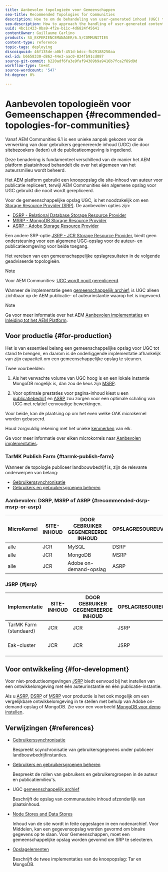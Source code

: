 ```yaml
---
title: Aanbevolen topologieën voor Gemeenschappen
seo-title: Recommended Topologies for Communities
description: Hoe te om de behandeling van user-generated inhoud (UGC) te benaderen
seo-description: How to approach the handling of user-generated content (UGC)
uuid: 4bc1c423-0ba9-4f2e-b11c-4d6824f45641
contentOwner: Guillaume Carlino
products: SG_EXPERIENCEMANAGER/6.5/COMMUNITIES
content-type: reference
topic-tags: deploying
discoiquuid: 46f135de-a0bf-451d-bdcc-fb29188250aa
exl-id: b6658330-d862-44e3-aac0-824fb91cd087
source-git-commit: b220adf6fa3e9faf94389b9a9416b7fca2f89d9d
workflow-type: tm+mt
source-wordcount: '547'
ht-degree: 0%

---
```


# Aanbevolen topologieën voor Gemeenschappen {#recommended-topologies-for-communities}

Vanaf AEM Communities 6.1 is een unieke aanpak gekozen voor de verwerking van door gebruikers gegenereerde inhoud (UGC) die door sitebezoekers (leden) uit de publicatieomgeving is ingediend.

Deze benadering is fundamenteel verschillend van de manier het AEM platform plaatsinhoud behandelt die over het algemeen van het auteursmilieu wordt beheerd.

Het AEM platform gebruikt een knoopopslag die site-inhoud van auteur voor publicatie repliceert, terwijl AEM Communities één algemene opslag voor UGC gebruikt die nooit wordt gerepliceerd.

Voor de gemeenschappelijke opslag UGC, is het noodzakelijk om een [Storage Resource Provider (SRP)](working-with-srp.md). De aanbevolen opties zijn:

* [DSRP - Relational Database Storage Resource Provider](dsrp.md)
* [MSRP - MongoDB Storage Resource Provider](msrp.md)
* [ASRP - Adobe Storage Resource Provider](asrp.md)

Een andere SRP-optie [JSRP - JCR Storage Resource Provider](jsrp.md), biedt geen ondersteuning voor een algemene UGC-opslag voor de auteur- en publicatieomgeving voor beide toegang.

Het vereisen van een gemeenschappelijke opslagresultaten in de volgende geadviseerde topologieën.

>[!NOTE]
>
>Voor AEM Communities: [UGC wordt nooit gerepliceerd](working-with-srp.md#ugc-never-replicated).
>
>Wanneer de implementatie geen [gemeenschappelijk archief](working-with-srp.md), is UGC alleen zichtbaar op de AEM publicatie- of auteurinstantie waarop het is ingevoerd.

>[!NOTE]
>
>Ga voor meer informatie over het AEM [Aanbevolen implementaties](../../help/sites-deploying/recommended-deploys.md) en [Inleiding tot het AEM Platform](../../help/sites-deploying/data-store-config.md).

## Voor productie {#for-production}

Het is van essentieel belang een gemeenschappelijke opslag voor UGC tot stand te brengen, en daarom is de onderliggende implementatie afhankelijk van zijn capaciteit om een gemeenschappelijke opslag te steunen.

Twee voorbeelden:

1. Als het verwachte volume van UGC hoog is en een lokale instantie MongoDB mogelijk is, dan zou de keus zijn [MSRP](msrp.md).

1. Voor optimale prestaties voor pagina-inhoud kiest u een [publicatiebedrijf](../../help/sites-deploying/recommended-deploys.md#tarmk-farm) en [ASRP](asrp.md) zou zorgen voor een optimale schaling van UGC met relatief eenvoudige bewerkingen.

Voor beide, kan de plaatsing op om het even welke OAK microkernel worden gebaseerd.

Houd zorgvuldig rekening met het unieke [kenmerken](working-with-srp.md#characteristics-of-srp-options) van elk.

Ga voor meer informatie over eiken microkorrels naar [Aanbevolen implementaties](../../help/sites-deploying/recommended-deploys.md).

### TarMK Publish Farm {#tarmk-publish-farm}

Wanneer de topologie publiceer landbouwbedrijf is, zijn de relevante onderwerpen van belang:

* [Gebruikerssynchronisatie](sync.md)
* [Gebruikers en gebruikersgroepen beheren](users.md)

### Aanbevolen: DSRP, MSRP of ASRP {#recommended-dsrp-msrp-or-asrp}

| MicroKernel | SITE-INHOUD | DOOR GEBRUIKER GEGENEREERDE INHOUD | OPSLAGRESOUREUVERLENER | ALGEMENE OPSLAG |
|-------------|------------------------|----------------------------------|---------------------------|---------------|
| alle | JCR | MySQL | DSRP | Ja |
| alle | JCR | MongoDB | MSRP | Ja |
| alle | JCR | Adobe on-demand-opslag | ASRP | Ja |

### JSRP {#jsrp}


| Implementatie | SITE-INHOUD | DOOR GEBRUIKER GEGENEREERDE INHOUD | OPSLAGRESOUREUVERLENER | ALGEMENE OPSLAG |
|----------------------|------------------------|----------------------------------|---------------------------|---------------------------------|
| TarMK Farm (standaard) | JCR | JCR | JSRP | Nee |
| Eak-cluster | JCR | JCR | JSRP | Alleen voor publicatie-omgeving |

## Voor ontwikkeling {#for-development}

Voor niet-productieomgevingen [JSRP](jsrp.md) biedt eenvoud bij het instellen van een ontwikkelomgeving met één auteurinstantie en één publicatie-instantie.

Als u [ASRP](asrp.md), [DSRP](dsrp.md) of [MSRP](msrp.md) voor productie is het ook mogelijk om een vergelijkbare ontwikkelomgeving in te stellen met behulp van Adobe on-demand-opslag of MongoDB. Zie voor een voorbeeld [MongoDB voor demo instellen](demo-mongo.md).

## Verwijzingen {#references}

* [Gebruikerssynchronisatie](sync.md)

   Bespreekt scynchronisatie van gebruikersgegevens onder publiceer landbouwbedrijfinstanties.

* [Gebruikers en gebruikersgroepen beheren](users.md)

   Bespreekt de rollen van gebruikers en gebruikersgroepen in de auteur en publicatiemilieu&#39;s.

* UGC [gemeenschappelijk archief](working-with-srp.md)

   Beschrijft de opslag van communautaire inhoud afzonderlijk van plaatsinhoud.

* [Node Stores and Data Stores](../../help/sites-deploying/data-store-config.md)

   Inhoud van de site wordt in feite opgeslagen in een nodenarchief. Voor Middelen, kan een gegevensopslag worden gevormd om binaire gegevens op te slaan. Voor Gemeenschappen, moet een gemeenschappelijke opslag worden gevormd om SRP te selecteren.

* [Opslagelementen](../../help/sites-deploying/storage-elements-in-aem-6.md)

   Beschrijft de twee implementaties van de knoopopslag: Tar en MongoDB.
